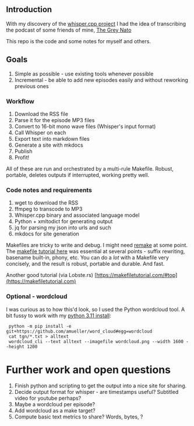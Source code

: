 ## Introduction

With my discovery of the [whisper.cpp project](https://github.com/ggerganov/whisper.cpp)
I had the idea of transcribing the podcast of some friends of mine, 
[The Grey Nato](https://thegreynato.com/)

This repo is the code and some notes for myself and others.

## Goals

1. Simple as possible - use existing tools whenever possible
2. Incremental - be able to add new episodes easily and without reworking previous ones

### Workflow

1. Download the RSS file
2. Parse it for the episode MP3 files
3. Convert to 16-bit mono wave files (Whisper's input format)
4. Call Whisper on each
5. Export text into markdown files
6. Generate a site with mkdocs
7. Publish
8. Profit!

All of these are run and orchestrated by a multi-rule Makefile. Robust, portable, deletes
outputs if interrupted, working pretty well. 

### Code notes and requirements

1. wget to download the RSS
2. ffmpeg to transcode to MP3
3. Whisper.cpp binary and associated language model
4. Python + xmltodict for generating output
5. jq for parsing my json into urls and such
5. mkdocs for site generation

Makefiles are tricky to write and debug. I might need [remake](https://remake.readthedocs.io/en/latest/) at some point. The [makefile tutorial here](https://makefiletutorial.com/) was essential at several points - suffix rewriting, basename built-in, phony, etc. You can do a _lot_ with a Makefile very concisely, and the result is robust, portable and durable. And fast.

Another good tutorial (via Lobste.rs) [https://makefiletutorial.com/#top](https://makefiletutorial.com)

### Optional - wordcloud

I was curious as to how this'd look, so I used the Python wordcloud tool. A bit fussy
to work with my [python 3.11 install](https://github.com/amueller/word_cloud/issues/708):

	 python -m pip install -e git+https://github.com/amueller/word_cloud#egg=wordcloud
	 cat tgn/*.txt > alltext
	 wordcloud_cli --text alltext --imagefile wordcloud.png --width 1600 --height 1200


# Further work and open questions

1. Finish python and scripting to get the output into a nice site for sharing.
2. Decide output format for whisper - are timestamps useful? Subtitled video for youtube perhaps?
3. Maybe a wordcloud per episode?
4. Add wordcloud as a make target?
5. Compute basic text metrics to share? Words, bytes, ?
